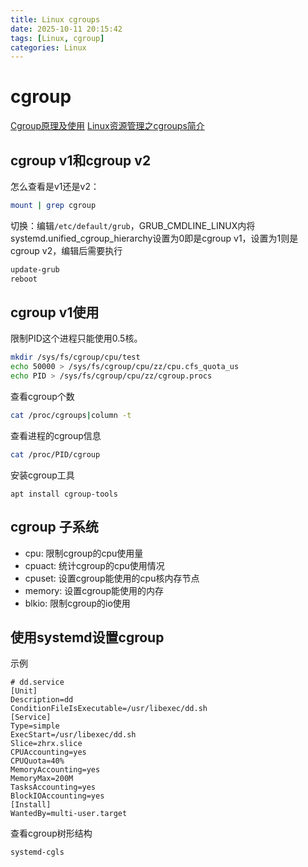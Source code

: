 ```yaml
---
title: Linux cgroups
date: 2025-10-11 20:15:42
tags: [Linux, cgroup]
categories: Linux
---
```

#  cgroup
[Cgroup原理及使用](https://www.cnblogs.com/zhrx/p/16388175.html)
[Linux资源管理之cgroups简介](https://tech.meituan.com/2015/03/31/cgroups.html)
## cgroup v1和cgroup v2
怎么查看是v1还是v2：
```sh
mount | grep cgroup
```
切换：编辑`/etc/default/grub`，GRUB_CMDLINE_LINUX内将systemd.unified_cgroup_hierarchy设置为0即是cgroup v1，设置为1则是cgroup v2，编辑后需要执行
```sh
update-grub
reboot
```

## cgroup v1使用
限制PID这个进程只能使用0.5核。
```sh
mkdir /sys/fs/cgroup/cpu/test
echo 50000 > /sys/fs/cgroup/cpu/zz/cpu.cfs_quota_us
echo PID > /sys/fs/cgroup/cpu/zz/cgroup.procs
```
查看cgroup个数
```sh
cat /proc/cgroups|column -t
```

查看进程的cgroup信息
```sh
cat /proc/PID/cgroup
```


安装cgroup工具
```
apt install cgroup-tools
```

## cgroup 子系统

+ cpu: 限制cgroup的cpu使用量
+ cpuact: 统计cgroup的cpu使用情况
+ cpuset: 设置cgroup能使用的cpu核内存节点
+ memory: 设置cgroup能使用的内存
+ blkio: 限制cgroup的io使用

## 使用systemd设置cgroup
示例
```
# dd.service
[Unit]
Description=dd
ConditionFileIsExecutable=/usr/libexec/dd.sh
[Service]
Type=simple
ExecStart=/usr/libexec/dd.sh
Slice=zhrx.slice
CPUAccounting=yes
CPUQuota=40%
MemoryAccounting=yes
MemoryMax=200M
TasksAccounting=yes
BlockIOAccounting=yes
[Install]
WantedBy=multi-user.target
```


查看cgroup树形结构
```
systemd-cgls
```